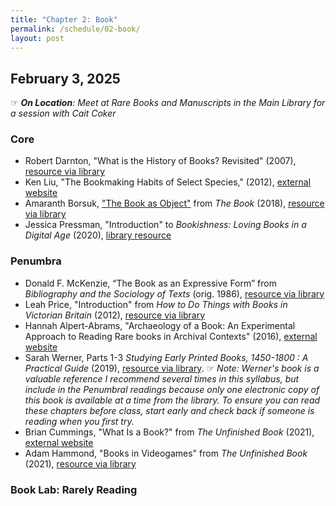 ```yaml
---
title: "Chapter 2: Book"
permalink: /schedule/02-book/
layout: post
---
```


## February 3, 2025

☞ _**On Location**: Meet at Rare Books and Manuscripts in the Main Library for a session with Cait Coker_

### Core

+ Robert Darnton, "What is the History of Books? Revisited" (2007), [resource via library](https://www-cambridge-org.proxy2.library.illinois.edu/core/journals/modern-intellectual-history/article/what-is-the-history-of-books-revisited/58B54CA744EACF363ADD23C3473A4498)
+ Ken Liu, "The Bookmaking Habits of Select Species," (2012), [external website](https://www.lightspeedmagazine.com/fiction/the-bookmaking-habits-of-select-species/)
+ Amaranth Borsuk, ["The Book as Object"](https://ebookcentral.proquest.com/lib/uiuc/reader.action?docID=5376610&ppg=19) from _The Book_ (2018), [resource via library](https://ebookcentral.proquest.com/lib/uiuc/detail.action?docID=5376610)
+ Jessica Pressman, "Introduction" to _Bookishness: Loving Books in a Digital Age_ (2020), [library resource](https://proxy2.library.illinois.edu/login?url=https://search.ebscohost.com/login.aspx?direct=true&db=e700xna&AN=2324550&site=ehost-live&scope=site&ebv=EB&ppid=pp_1)

### Penumbra

+ Donald F. McKenzie, “The Book as an Expressive Form” from _Bibliography and the Sociology of Texts_ (orig. 1986), [resource via library](https://www-cambridge-org.proxy2.library.illinois.edu/core/books/bibliography-and-the-sociology-of-texts/book-as-an-expressive-form/A4622300FDAAA5F71FFB7B0082AB4AEB)
+ Leah Price, "Introduction" from _How to Do Things with Books in Victorian Britain_ (2012), [resource via library](http://proxy2.library.illinois.edu/login?url=https://www.jstor.org/stable/j.ctt7pgvx.5)
+ Hannah Alpert-Abrams, "Archaeology of a Book: An Experimental Approach to Reading Rare books in Archival Contexts" (2016), [external website](https://scalar.usc.edu/works/advertencias/index)
+ Sarah Werner, Parts 1-3  _Studying Early Printed Books, 1450-1800 : A Practical Guide_ (2019), [resource via library](https://proxy2.library.illinois.edu/login?url=https://search.ebscohost.com/login.aspx?direct=true&db=nlebk&AN=1991322&site=eds-live&scope=site&ebv=EK&ppid=Page-__-16). ☞ _Note: Werner's book is a valuable reference I recommend several times in this syllabus, but include in the Penumbral readings because only one electronic copy of this book is available at a time from the library. To ensure you can read these chapters before class, start early and check back if someone is reading when you first try._
+ Brian Cummings, "What Is a Book?" from _The Unfinished Book_ (2021), [external website](https://doi-org.proxy2.library.illinois.edu/10.1093/oxfordhb/9780198830801.013.2)
+ Adam Hammond, "Books in Videogames" from _The Unfinished Book_ (2021), [resource via library](https://www-oxfordhandbooks-com.proxy2.library.illinois.edu/view/10.1093/oxfordhb/9780198830801.001.0001/oxfordhb-9780198830801-e-23)

### Book Lab: Rarely Reading